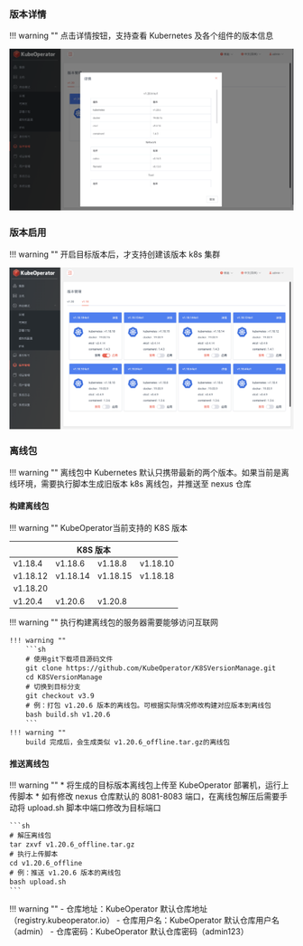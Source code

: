 
### 版本详情

!!! warning ""
    点击详情按钮，支持查看 Kubernetes 及各个组件的版本信息

![version-2](../img/user_manual/version/version-2.png)

### 版本启用

!!! warning ""
    开启目标版本后，才支持创建该版本 k8s 集群

![version-1](../img/user_manual/version/version-1.png)

### 离线包

!!! warning ""
    离线包中 Kubernetes 默认只携带最新的两个版本。如果当前是离线环境，需要执行脚本生成旧版本 k8s 离线包，并推送至 nexus 仓库

#### 构建离线包

!!! warning ""
    KubeOperator当前支持的 K8S 版本

<table>
    <thead>
        <tr>
            <th colspan="4" style="text-align:center" >K8S 版本</th>
        </tr>
    </thead>
    <tbody>
        <tr>
            <td>v1.18.4</td>
            <td>v1.18.6</td>
            <td>v1.18.8</td>
            <td>v1.18.10</td>
        </tr>
        <tr>
            <td>v1.18.12</td>
            <td>v1.18.14</td>
            <td>v1.18.15</td>
            <td>v1.18.18</td>
        </tr>
        <tr>
            <td>v1.18.20</td>
            <td></td>
            <td></td>
            <td></td>
        </tr>
        <tr>
            <td>v1.20.4</td>
            <td>v1.20.6</td>
            <td>v1.20.8</td>
            <td></td>
        </tr>
    <tbody>
</table>

!!! warning ""
    执行构建离线包的服务器需要能够访问互联网

    !!! warning ""
        ```sh
        # 使用git下载项目源码文件
        git clone https://github.com/KubeOperator/K8SVersionManage.git
        cd K8SVersionManage
        # 切换到目标分支
        git checkout v3.9
        # 例：打包 v1.20.6 版本的离线包。可根据实际情况修改构建对应版本到离线包
        bash build.sh v1.20.6
        ```
    !!! warning ""
        build 完成后，会生成类似 v1.20.6_offline.tar.gz的离线包

#### 推送离线包

!!! warning ""
    * 将生成的目标版本离线包上传至 KubeOperator 部署机，运行上传脚本
    * 如有修改 nexus 仓库默认的 8081-8083 端口，在离线包解压后需要手动将 upload.sh 脚本中端口修改为目标端口

    ```sh
    # 解压离线包
    tar zxvf v1.20.6_offline.tar.gz
    # 执行上传脚本
    cd v1.20.6_offline
    # 例：推送 v1.20.6 版本的离线包 
    bash upload.sh
    ```

!!! warning ""
    - 仓库地址：KubeOperator 默认仓库地址（registry.kubeoperator.io）
    - 仓库用户名：KubeOperator 默认仓库用户名（admin）
    - 仓库密码：KubeOperator 默认仓库密码（admin123）
